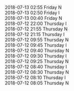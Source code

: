 2018-07-13 02:55 Friday  N  
2018-07-13 02:50 Friday  I  
2018-07-13 00:40 Friday  N  
2018-07-12 22:00 Thursday  I  
2018-07-12 21:55 Thursday  N  
2018-07-12 21:15 Thursday  I  
2018-07-12 09:55 Thursday  N  
2018-07-12 09:45 Thursday  I  
2018-07-12 09:40 Thursday  N  
2018-07-12 09:30 Thursday  I  
2018-07-12 09:25 Thursday  N  
2018-07-12 08:40 Thursday  I  
2018-07-12 08:30 Thursday  N  
2018-07-12 08:10 Thursday  I  
2018-07-12 08:05 Thursday  N  
